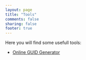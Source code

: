 ```yaml
---
layout: page
title: "Tools"
comments: false
sharing: false
footer: true
---
```


Here you will find some usefull tools:

* [Online GUID Generator](/tools/guid.html)